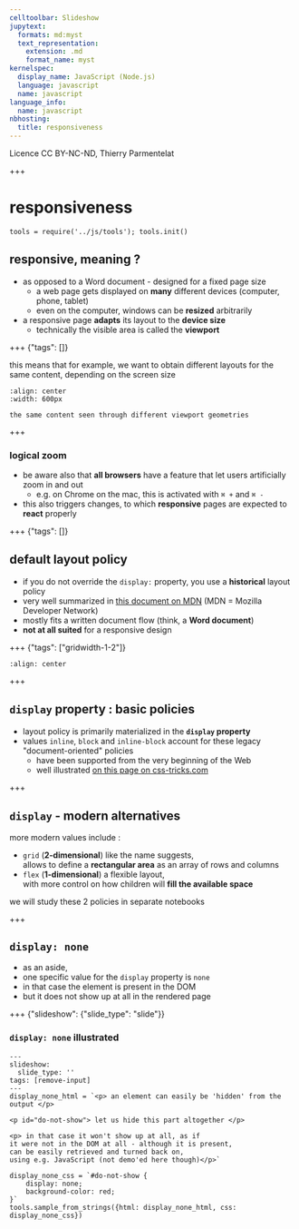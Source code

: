 ```yaml
---
celltoolbar: Slideshow
jupytext:
  formats: md:myst
  text_representation:
    extension: .md
    format_name: myst
kernelspec:
  display_name: JavaScript (Node.js)
  language: javascript
  name: javascript
language_info:
  name: javascript
nbhosting:
  title: responsiveness
---
```


Licence CC BY-NC-ND, Thierry Parmentelat

+++

# responsiveness

```{code-cell}
tools = require('../js/tools'); tools.init()
```

## responsive, meaning ?

* as opposed to a Word document - designed for a fixed page size
  * a web page gets displayed on **many** different devices (computer, phone, tablet)
  * even on the computer, windows can be **resized** arbitrarily
* a responsive page **adapts** its layout to the **device size**
  * technically the visible area is called the **viewport**

+++ {"tags": []}

this means that for example, we want to obtain different layouts for the same content, depending on the screen size  

```{figure} media/responsive-wide-narrow.svg
:align: center
:width: 600px

the same content seen through different viewport geometries
```

+++

### logical zoom

* be aware also that **all browsers** have a feature that let users artificially zoom in and out
  * e.g. on Chrome on the mac, this is activated with `⌘ +` and `⌘ -`
* this also triggers changes, to which
  **responsive** pages are expected to **react** properly

+++ {"tags": []}

## default layout policy

* if you do not override the `display:` property, you use a **historical** layout policy
* very well summarized in [this document on MDN](https://developer.mozilla.org/en-US/docs/Learn/CSS/CSS_layout/Normal_Flow) (MDN = Mozilla Developer Network)
* mostly fits a written document flow (think, a **Word document**)
* **not at all suited** for a responsive design

+++ {"tags": ["gridwidth-1-2"]}

```{image} media/css-display-block-inline.png
:align: center
```

+++

##  `display` property : basic policies

* layout policy is primarily materialized in the **`display` property**
* values `inline`, `block` and `inline-block` account for these legacy "document-oriented" policies
  * have been supported from the very beginning of the Web
  * well illustrated [on this page on css-tricks.com](https://css-tricks.com/almanac/properties/d/display/)

+++

## `display` - modern alternatives

more modern values include :

* `grid` (**2-dimensional**) like the name suggests,  
  allows to define a **rectangular area** as an array of rows and columns
* `flex` (**1-dimensional**) a flexible layout,  
  with more control on how children will **fill the available space**

we will study these 2 policies in separate notebooks

+++

## `display: none`

* as an aside,
* one specific value for the `display` property is `none`
* in that case the element is present in the DOM
* but it does not show up at all in the rendered page

+++ {"slideshow": {"slide_type": "slide"}}

### `display: none` illustrated

```{code-cell}
---
slideshow:
  slide_type: ''
tags: [remove-input]
---
display_none_html = `<p> an element can easily be 'hidden' from the output </p>

<p id="do-not-show"> let us hide this part altogether </p>

<p> in that case it won't show up at all, as if
it were not in the DOM at all - although it is present,
can be easily retrieved and turned back on,
using e.g. JavaScript (not demo'ed here though)</p>`

display_none_css = `#do-not-show {
    display: none;
    background-color: red;
}`
tools.sample_from_strings({html: display_none_html, css: display_none_css})
```
